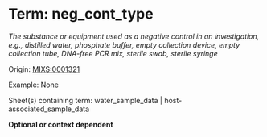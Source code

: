 # Term: neg_cont_type

*The substance or equipment used as a negative control in an investigation, e.g., distilled water, phosphate buffer, empty collection device, empty collection tube, DNA-free PCR mix, sterile swab, sterile syringe*

Origin: [MIXS:0001321](https://w3id.org/mixs/0001321)

Example: None

Sheet(s) containing term: water_sample_data | host-associated_sample_data

**Optional or context dependent**